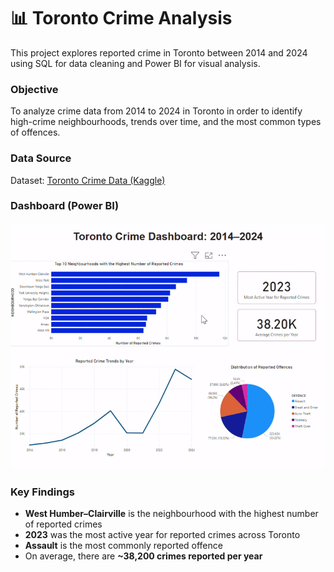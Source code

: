 # 📊 Toronto Crime Analysis

This project explores reported crime in Toronto between 2014 and 2024 using SQL for data cleaning and Power BI for visual analysis.

### Objective
To analyze crime data from 2014 to 2024 in Toronto in order to identify high-crime neighbourhoods, trends over time, and the most common types of offences.

### Data Source
Dataset: [Toronto Crime Data (Kaggle)](https://www.kaggle.com/datasets/mohammadbadi/crimes-in-toronto)

### Dashboard (Power BI)
![Dashboard Demo](./assets/dashboard/demo.gif)

### Key Findings
- **West Humber–Clairville** is the neighbourhood with the highest number of reported crimes
- **2023** was the most active year for reported crimes across Toronto
- **Assault** is the most commonly reported offence
- On average, there are **~38,200 crimes reported per year**

